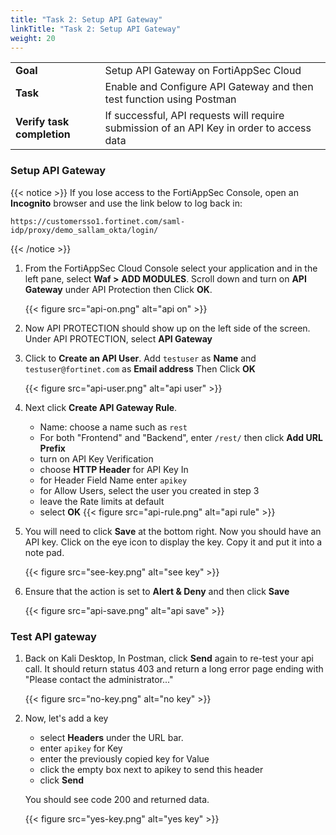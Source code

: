 ```yaml
---
title: "Task 2: Setup API Gateway"
linkTitle: "Task 2: Setup API Gateway"
weight: 20
---
```


|                            |    |  
|----------------------------| ----
| **Goal**                   | Setup API Gateway on FortiAppSec Cloud
| **Task**                   | Enable and Configure API Gateway and then test function using Postman
| **Verify task completion** | If successful, API requests will require submission of an API Key in order to access data

### Setup API Gateway
{{< notice >}}
If you lose access to the FortiAppSec Console, open an <strong>Incognito</strong> browser and use the link below to log back in:

<pre><code>https://customersso1.fortinet.com/saml-idp/proxy/demo_sallam_okta/login/</code></pre>
{{< /notice >}}

1.  From the FortiAppSec Cloud Console select your application and in the left pane, select **Waf >** **ADD MODULES**.  Scroll down and turn on **API Gateway** under API Protection then Click **OK**.

    {{< figure src="api-on.png" alt="api on" >}}

2.  Now API PROTECTION should show up on the left side of the screen. Under API PROTECTION, select **API Gateway**

3. Click to **Create an API User**. Add ```testuser``` as **Name** and ```testuser@fortinet.com``` as **Email address** Then Click **OK**

    {{< figure src="api-user.png" alt="api user" >}}

4.  Next click **Create API Gateway Rule**.  

    - Name: choose a name such as ```rest```
    - For both "Frontend" and "Backend", enter ```/rest/``` then click **Add URL Prefix**
    - turn on API Key Verification
    - choose **HTTP Header** for API Key In
    - for Header Field Name enter ```apikey```
    - for Allow Users, select the user you created in step 3
    - leave the Rate limits at default
    - select **OK**
    {{< figure src="api-rule.png" alt="api rule" >}}

5. You will need to click **Save** at the bottom right.  Now you should have an API key. Click on the eye icon to display the key.  Copy it and put it into a note pad.

    {{< figure src="see-key.png" alt="see key" >}}

6. Ensure that the action is set to **Alert & Deny** and then click **Save**

    {{< figure src="api-save.png" alt="api save" >}}
    


### Test API gateway

1.  Back on Kali Desktop, In Postman, click **Send** again to re-test your api call.  It should return status 403 and return a long error page ending with "Please contact the administrator..."

    {{< figure src="no-key.png" alt="no key" >}}

2. Now, let's add a key

   - select **Headers** under the URL bar.
   - enter ```apikey``` for Key
   - enter the previously copied key for Value
   - click the empty box next to apikey to send this header
   - click **Send**

    You should see code 200 and returned data.

    {{< figure src="yes-key.png" alt="yes key" >}}